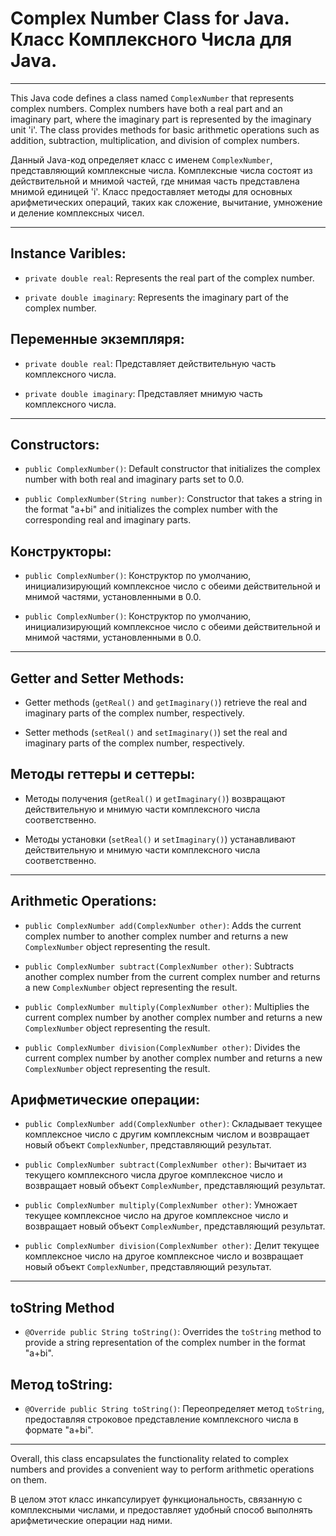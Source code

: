 # Complex Number Class for Java. Класс Комплексного Числа для Java.

---

This Java code defines a class named `ComplexNumber` that 
represents complex numbers. Complex numbers have both a real part and an
 imaginary part, where the imaginary part is represented by the 
imaginary unit 'i'. The class provides methods for basic arithmetic 
operations such as addition, subtraction, multiplication, and division 
of complex numbers.

Данный Java-код определяет класс с именем `ComplexNumber`, 
представляющий комплексные числа. Комплексные числа состоят из 
действительной и мнимой частей, где мнимая часть представлена мнимой 
единицей 'i'. Класс предоставляет методы для основных арифметических 
операций, таких как сложение, вычитание, умножение и деление комплексных
 чисел.

---

## Instance Varibles:

- `private double real`: Represents the real part of the complex number.
  
- `private double imaginary`: Represents the imaginary part of the complex number.
  

## Переменные экземпляря:

- `private double real`: Представляет действительную часть комплексного числа.
  
- `private double imaginary`: Представляет мнимую часть комплексного числа.
  

---

## Constructors:

- `public ComplexNumber()`: Default constructor that initializes the complex number with both real and imaginary parts set to 0.0.
  
- `public ComplexNumber(String number)`: Constructor that takes
   a string in the format "a+bi" and initializes the complex number with 
  the corresponding real and imaginary parts.
  

## Конструкторы:

- `public ComplexNumber()`: Конструктор по умолчанию, инициализирующий комплексное число с обеими действительной и мнимой частями, установленными в 0.0.
  
- `public ComplexNumber()`: Конструктор по умолчанию, инициализирующий комплексное число с обеими действительной и мнимой частями, установленными в 0.0.
  

---

## Getter and Setter Methods:

- Getter methods (`getReal()` and `getImaginary()`) retrieve the real and imaginary parts of the complex number, respectively.
  
- Setter methods (`setReal()` and `setImaginary()`) set the real and imaginary parts of the complex number, respectively.
  

## Методы геттеры и сеттеры:

- Методы получения (`getReal()` и `getImaginary()`) возвращают действительную и мнимую части комплексного числа соответственно.
  
- Методы установки (`setReal()` и `setImaginary()`) устанавливают действительную и мнимую части комплексного числа соответственно.
  

---

## Arithmetic Operations:

- `public ComplexNumber add(ComplexNumber other)`: Adds the current complex number to another complex number and returns a new `ComplexNumber` object representing the result.
  
- `public ComplexNumber subtract(ComplexNumber other)`: Subtracts another complex number from the current complex number and returns a new `ComplexNumber` object representing the result.
  
- `public ComplexNumber multiply(ComplexNumber other)`: Multiplies the current complex number by another complex number and returns a new `ComplexNumber` object representing the result.
  
- `public ComplexNumber division(ComplexNumber other)`: Divides the current complex number by another complex number and returns a new `ComplexNumber` object representing the result.
  

## Арифметические операции:

- `public ComplexNumber add(ComplexNumber other)`: Складывает текущее комплексное число с другим комплексным числом и возвращает новый объект `ComplexNumber`, представляющий результат.
  
- `public ComplexNumber subtract(ComplexNumber other)`: Вычитает из текущего комплексного числа другое комплексное число и возвращает новый объект `ComplexNumber`, представляющий результат.
  
- `public ComplexNumber multiply(ComplexNumber other)`: Умножает текущее комплексное число на другое комплексное число и возвращает новый объект `ComplexNumber`, представляющий результат.
  
- `public ComplexNumber division(ComplexNumber other)`: Делит текущее комплексное число на другое комплексное число и возвращает новый объект `ComplexNumber`, представляющий результат.
  

---

## toString Method

- `@Override public String toString()`: Overrides the `toString` method to provide a string representation of the complex number in the format "a+bi".
  

## Метод toString:

- `@Override public String toString()`: Переопределяет метод `toString`, предоставляя строковое представление комплексного числа в формате "a+bi".
  

---

Overall, this class encapsulates the functionality related to complex 
numbers and provides a convenient way to perform arithmetic operations 
on them.

В целом этот класс инкапсулирует функциональность, связанную с 
комплексными числами, и предоставляет удобный способ выполнять 
арифметические операции над ними.
